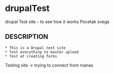 drupalTest
==========

drupal Test site - to see how it works
Pocetak svega 

DESCRIPTION
-------------

	* This is a Drupal test site
	* Test everything to master upload
	* Test at creating forks



Testing site -> trying to connect from manas
